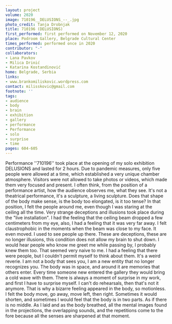 ```yaml
---
layout: project
volume: 2020
image: 710196__DELUSIONS_--_.jpg
photo_credit: Tanja Drobnjak
title: 710196 (DELUSIONS)
first_performed: first performed on November 12, 2020
place: Podroom Gallery, Belgrade Cultural Center
times_performed: performed once in 2020
contributor: "-"
collaborators:
- Lana Pavkov
- Milica Drinić
- Katarina Kostandinović
home: Belgrade, Serbia
links:
- www.brankomiliskovic.wordpress.com
contact: milisskovic@gmail.com
footnote: ''
tags:
- audience
- body
- brain
- exhibition
- gallery
- performance
- Performance
- solo
- surprise
- time
pages: 604-605
---
```



Performance ''710196'' took place at the opening of my solo exhibition DELUSIONS and lasted for 2 hours. Due to pandemic measures, only five people were allowed at a time, which established a very unique chamber atmosphere. Visitors were not allowed to take photos or videos, which made them very focused and present. 
I often think, from the position of a performance artist, how the audience observes me, what they see. It's not a theatrical performance, it's a sculpture, a living sculpture. Does that shape of the body make sense, is the body too elongated, is it too tense? In that position, I felt the people around me, even though I was staring at the ceiling all the time. Very strange deceptions and illusions took place during the "live installation". I had the feeling that the ceiling beam dropped a few centimeters from my eye, also, I had a feeling that it was very far away. I felt claustrophobic in the moments when the beam was close to my face. It even moved. I used to see people up there. These are deceptions, these are no longer illusions, this condition does not allow my brain to shut down. I would hear people who know me greet me while passing by, I probably knew them too. That seemed very naive to me. I had a feeling that there were people, but I couldn't permit myself to think about them. It's a weird reverie. I am not a body that sees you, I am a new entity that no longer recognizes you. The body was in space, and around it are memories that others enter. Every time someone new entered the gallery they would bring a cold wave with them.
There is always a moment of surprise in my work, and first I have to surprise myself. I can't do rehearsals, then that's not it anymore. That is why a bizarre feeling appeared in the body, so motionless. I felt the body move, go away, move left, then right. Sometimes it would shorten, and sometimes I would feel that the body is in two parts. As if there is no middle. As I laid and as the body breathed, all the mental images found in the projections, the overlapping sounds, and the repetitions come to the fore because all the senses are sharpened at that moment.
